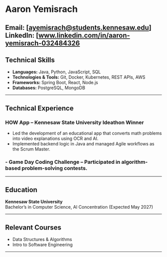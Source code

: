 # Aaron Yemisrach  
Email: [ayemisrach@students.kennesaw.edu]
LinkedIn: [www.linkedin.com/in/aaron-yemisrach-032484326
---

## Technical Skills  
- **Languages:** Java, Python, JavaScript, SQL  
- **Technologies & Tools:** Git, Docker, Kubernetes, REST APIs, AWS  
- **Frameworks:** Spring Boot, React, Node.js  
- **Databases:** PostgreSQL, MongoDB  

---

## Technical Experience  

### **HOW App – Kennesaw State University Ideathon Winner**  
- Led the development of an educational app that converts math problems into video explanations using OCR and AI.  
- Implemented backend logic in Java and managed Agile workflows as the Scrum Master.  

###  - **Game Day Coding Challenge** – Participated in algorithm-based problem-solving contests.  

---
## Education  
**Kennesaw State University**  
Bachelor’s in Computer Science, AI Concentration (Expected May 2027)  

---

## Relevant Courses  
- Data Structures & Algorithms  
- Intro to Software Engineering     

---



